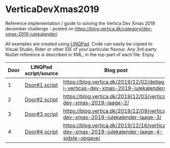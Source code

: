 # VerticaDevXmas2019
Reference implementation / guide to solving the Vertica Dev Xmas 2019 december challenge - posted on https://blog.vertica.dk/category/dev-xmas-2019-julekalender/

All examples are created using [LINQPad](https://www.linqpad.net/). Code can easily be copied to Visual Studio, Rider or other IDE of your particular flavour. Any 3rd-party NuGet reference is described in XML, in the top-part of each file. Enjoy.

| Door | LINQPad script/source | Blog post
| --- | --- | --- |
| 1 | [Door#1 script](vertica-dev-xmas-2019-door%231.linq) | https://blog.vertica.dk/2019/12/02/deltag-i-verticas-dev-xmas-2019-julekalender/ |
| 2 | [Door#2 script](vertica-dev-xmas-2019-door%232.linq) | https://blog.vertica.dk/2019/12/03/vertica-dev-xmas-2019-laage-2/ |
| 3 | [Door#3 script](vertica-dev-xmas-2019-door%233.linq) | https://blog.vertica.dk/2019/12/09/vertica-dev-xmas-2019-julekalender-laage-3/ |
| 4 | [Door#4 script](vertica-dev-xmas-2019-door%234.linq) | https://blog.vertica.dk/2019/12/16/vertica-dev-xmas-2019-julekalender-laage-4-sidste-opgave/ |
